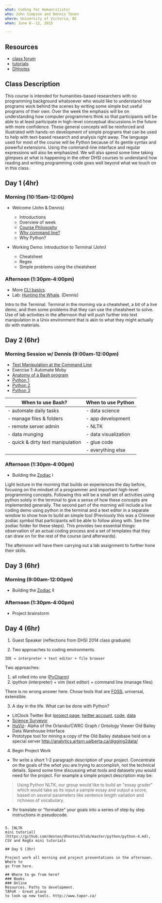 ```yaml
---
what: Coding for Human(s|ists)
who: John Simpson and Dennis Tenen
where: University of Victoria, BC
when: June 8--12, 2015

---
```


## Resources
- [class forum][1]
- [tutorials][2]
- [DHnotes][3]

[1]: https://piazza.com/class/ia5h507lfcr47d
[2]: https://github.com/denten-workshops/dh-core
[3]: https://github.com/denten/dhnotes/wiki

## Class Description

This course is intended for humanities-based researchers with no programming
background whatsoever who would like to understand how programs work behind the
scenes by writing some simple but useful programs of their own. Over the week
the emphasis will be on understanding how computer programmers think so that
participants will be able to at least participate in high-level conceptual
discussions in the future with more confidence. These general concepts will be
reinforced and illustrated with hands-on development of simple programs that
can be used to help with text-based research and analysis right away. The
language used for most of the course will be Python because of its gentle
syntax and powerful extensions. Using the command-line interface and regular
expressions will also be emphasized. We will also spend some time taking
glimpses at what is happening in the other DHSI courses to understand how
reading and writing programming code goes well beyond what we touch on in this
class.

## Day 1 (4hr)

### Morning (10:15am-12:00pm)
- Welcome (John & Dennis)
  - Introductions
  - Overview of week
  - [Course Philosophy][6]
  - [Why command line?][7]
  - Why Python?

- Working Demo: Introduction to Terminal (John)
  - Cheatsheet
  - Regex
  - Simple problems using the cheatsheet

[6]: https://github.com/denten-workshops/dh-core#philosophy
[7]: https://github.com/denten/dhnotes/blob/master/cli-basics.md#why-command-line

### Afternoon (1:30pm-4:00pm)
- More [CLI basics][8].
- Lab: [Hunting the Whale][5]. (Dennis)

[4]: https://github.com/denten-courses/dhsi-coding-fundamentals/blob/master/labs/weasel.md
[5]: https://github.com/denten-courses/dhsi-coding-fundamentals/blob/master/labs/whale.md
[8]: https://github.com/denten/dhnotes/blob/master/cli-basics.md#table-of-contents

Intro to the Terminal. Terminal in the morning via a cheatsheet, a bit of a live 
demo, and then some problems that they can use the cheatsheet to solve.  Use of lab
activities in the afternoon that will push further into text manipulation in a Unix environment that is akin to what they might actually do with materials.

## Day 2 (6hr)

### Morning Session w/ Dennis (9:00am-12:00pm)

- [Text Manipulation at the Command Line][9]
- Exercise 1: Automate Moby
- [Anatomy of a Bash program][10]
- [Python 1][11]
- [Python 2][12]
- [Python 3][13]

| When to use Bash?                 | When to use Python       |
------------------------------------|--------------------------|
| - automate daily tasks            | - data science           |
| - manage files & folders          | - app development        |
| - remote server admin             | - NLTK                   |
| - data munging                    | - data visualization     |
| - quick & dirty text manipulation | - glue code              |
|                                   | - everything else        |


[9]: https://github.com/denten/dhnotes/blob/master/cli-basics/109-text.md
[10]: https://github.com/denten-courses/dhsi-coding-fundamentals/blob/master/write-log.sh
[11]: https://github.com/denten/dhnotes/blob/master/python/python-1.md
[12]: https://github.com/denten/dhnotes/blob/master/python/python-2.md
[13]: https://github.com/denten/dhnotes/blob/master/python/python-3.md

### Afternoon (1:30pm-4:00pm)
- Building the [Zodiac][14] I

[14]: https://github.com/denten-workshops/dhsi-coding-fundamentals/tree/master/python-live-code/zodiac

Light lecture in the morning that builds on experiences the day before,
focusing on the mindset of a programmer and important high-level programming
concepts.  Following this will be a small set of activities using python solely
in the terminal to give a sense of how these concepts are implemented
generally.  The second part of the morning will include a live coding demo
using python in the terminal and a text editor in a separate window to show how
to build an simple tool (Previously this was a Chinese zodiac symbol that
participants will be able to follow along with. See the zodiac folder for these
steps).  This provides two essential things: observation of an actual coding
process and a set of templates that they can draw on for the rest of the course
(and afterwards).

The afternoon will have them carrying out a lab assignment to further hone
their skills.

## Day 3 (6hr)

### Morning (9:00am-12:00pm)
- Building the [Zodiac][14] II

### Afternoon (1:30pm-4:00pm)
- Project brainstorm

## Day 4 (6hr)

1. Guest Speaker (reflections from DHSI 2014 class graduate)

2. Two approaches to coding environments.

`IDE = interpreter + text editor + file browser`

Two approaches:
  1. all rolled into one ([PyCharm](https://www.jetbrains.com/pycharm/))
  2. ipython (interpreter) + vim (text editor) + command line (manage files)

There is no wrong answer here. Chose tools that are 
[FOSS](http://en.wikipedia.org/wiki/Free_and_open-source_software), universal,
extensible.

3. A day in the life. What can be done with Python?

- LitClock Twitter Bot ([project
  page](http://xpmethod.plaintext.in/public-discourse/litclock.html), [twitter
account](https://twitter.com/litclock),
[code](https://github.com/dhcolumbia/litclock/blob/master/cron-bot.py),
[data](https://github.com/dhcolumbia/litclock/blob/master/tweets.csv)
- [Science
  Surveyor](http://xpmethod.plaintext.in/public-discourse/surveyor.html)
- [HuViz](http://alpha.orlando.dev.semandra.com/)- Alpha of the Orlando/CWRC
  Graph / Ontology Viewer Old Bailey Data Warehouse Interface 
- Prototype tool for mining a copy of the Old Bailey database held on a special
  server http://analytics.artsrn.ualberta.ca/digging2data/ 

4. Begin Project Work

- 1hr write a short 1-2 paragraph description of your project. Concentrate on
  the goals of the *what* you are trying to accomplish, not the technical
details. Spend some time discussing what tools and datasets you would need for
the project. For example a simple project description may be:

> Using Python NLTK, our group would like to build an "essay grader" which
> would take as its input a sample essay and output a score, based on several
> parameters like sentence length variation and richness of vocabulary.

- 1hr translate or "formalize" your goals into a series of step by step
instructions in pseudocode.

```

5. [NLTK
mini tutorial](https://github.com/denten/dhnotes/blob/master/python/python-4.md),
CSV and RegEx mini tutorials

## Day 5 (3hr)

Project work all morning and project presentations in the afternoon. Where to
go from here. 

## Where to go from here?
### Books
### Online
Resources. Paths to development.
TAPoR - Great place
to look up new tools. http://www.tapor.ca/ 

